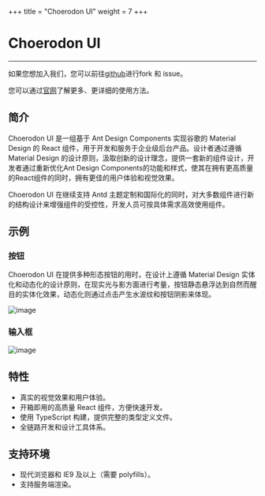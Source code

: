 ﻿+++
title = "Choerodon UI"
weight = 7
+++

# Choerodon UI
---

如果您想加入我们，您可以前往[github](https://github.com/choerodon/choerodon-ui)进行fork 和 issue。

您可以通过[官网](http://ui.choerodon.io/docs/react/introduce-cn)了解更多、更详细的使用方法。

## 简介

Choerodon UI 是一组基于 Ant Design Components 实现谷歌的 Material Design 的 React 组件，用于开发和服务于企业级后台产品。设计者通过遵循 Material Design 的设计原则，汲取创新的设计理念，提供一套新的组件设计，开发者通过重新优化Ant Design Components的功能和样式，使其在拥有更高质量的React组件的同时，拥有更佳的用户体验和视觉效果。

Choerodon UI 在继续支持 Antd 主题定制和国际化的同时，对大多数组件进行新的结构设计来增强组件的受控性，开发人员可按具体需求高效使用组件。

## 示例

### 按钮

Choerodon UI 在提供多种形态按钮的用时，在设计上遵循 Material Design 实体化和动态化的设计原则，在现实光与影方面进行考量，按钮静态悬浮达到自然而醒目的实体化效果，动态化则通过点击产生水波纹和按钮阴影来体现。

![image](/gif/docs/concept/choerodon-ui/button.gif)

### 输入框

![image](/gif/docs/concept/choerodon-ui/input.gif)

## 特性

- 真实的视觉效果和用户体验。
- 开箱即用的高质量 React 组件，方便快速开发。
- 使用 TypeScript 构建，提供完整的类型定义文件。
- 全链路开发和设计工具体系。

## 支持环境

- 现代浏览器和 IE9 及以上（需要 polyfills）。
- 支持服务端渲染。